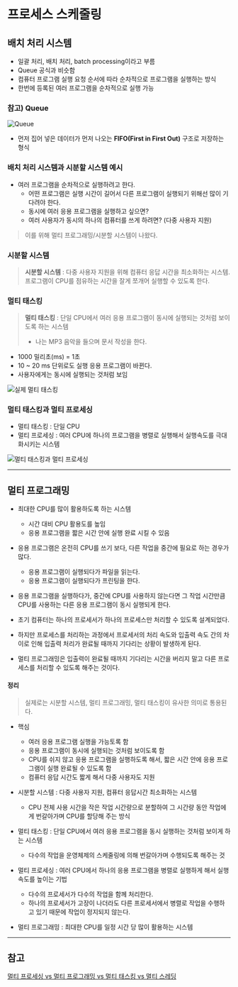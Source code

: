# 프로세스 스케줄링

## 배치 처리 시스템

* 일괄 처리, 배치 처리, batch processing이라고 부름
* Queue 공식과 비슷함
* 컴퓨터 프로그램 실행 요청 순서에 따라 순차적으로 프로그램을 실행하는 방식
* 한번에 등록된 여러 프로그램을 순차적으로 실행 가능



### 참고) Queue

![Queue](https://t1.daumcdn.net/cfile/tistory/2352B33650F6C30519)

* 먼저 집어 넣은 데이터가 먼저 나오는 **FIFO(First in First Out)** 구조로 저장하는 형식





### 배치 처리 시스템과 시분할 시스템 예시

* 여러 프로그램을 순차적으로 실행하려고 한다.
  * 어떤 프로그램은 실행 시간이 길어서 다른 프로그램이 실행되기 위해선 많이 기다려야 한다.
  * 동시에 여러 응용 프로그램을 실행하고 싶으면?
  * 여러 사용자가 동시의 하나의 컴퓨터를 쓰게 하려면? (다중 사용자 지원)

> 이를 위해 멀티 프로그래밍/시분할 시스템이 나왔다.





### 시분할 시스템

> **시분할 시스템** : 다중 사용자 지원을 위해 컴퓨터 응답 시간을 최소화하는 시스템. 프로그램이 CPU를 점유하는 시간을 잘게 쪼개어 실행할 수 있도록 한다.





### 멀티 태스킹

>**멀티 태스킹**  : 단일 CPU에서 여러 응용 프로그램이 동시에 실행되는 것처럼 보이도록 하는 시스템
>
>* 나는 MP3 음악을 들으며 문서 작성을 한다.

* 1000 밀리초(ms) = 1초
* 10 ~ 20 ms 단위로도 실행 응용 프로그램이 바뀐다.
* 사용자에게는 동시에 실행되는 것처럼 보임

![실제 멀티 태스킹](https://velog.velcdn.com/images%2Fredgem92%2Fpost%2F59671e12-a65d-4ff9-92e6-3dca91373a33%2Fimage.png)





### 멀티 태스킹과 멀티 프로세싱

* 멀티 태스킹 : 단일 CPU
* 멀티 프로세싱 : 여러 CPU에 하나의 프로그램을 병렬로 실행해서 실행속도를 극대화시키는 시스템

![멀티 태스킹과 멀티 프로세싱](https://velog.velcdn.com/images%2Fredgem92%2Fpost%2Fcb0d6703-d858-45b6-b12e-60d62e2638ec%2Fimage.png)





---

## 멀티 프로그래밍

* 최대한 CPU를 많이 활용하도록 하는 시스템
  * 시간 대비 CPU 활용도를 높임
  * 응용 프로그램을 짧은 시간 안에 실행 완료 시킬 수 있음
* 응용 프로그램은 온전히 CPU를 쓰기 보다, 다른 작업을 중간에 필요로 하는 경우가 많다.
  * 응용 프로그램이 실행되다가 파일을 읽는다.
  * 응용 프로그램이 실행되다가 프린팅을 한다.
* 응용 프로그램을 실행하다가, 중간에 CPU를 사용하지 않는다면 그 작업 시간만큼 CPU를 사용하는 다른 응용 프로그램이 동시 실행되게 한다.



* 초기 컴퓨터는 하나의 프로세서가 하나의 프로세스만 처리할 수 있도록 설계되었다.
* 하지만 프로세스를 처리하는 과정에서 프로세서의 처리 속도와 입출력 속도 간의 차이로 인해 입출력 처리가 완료될 때까지 기다리는 상황이 발생하게 된다.
* 멀티 프로그래밍은 입출력이 완료될 때까지 기다리는 시간을 버리지 말고 다른 프로세스를 처리할 수 있도록 해주는 것이다.





#### 정리

>실제로는 시분할 시스템, 멀티 프로그래밍, 멀티 태스킹이 유사한 의미로 통용된다.

* 핵심

  * 여러 응용 프로그램 실행을 가능토록 함
  * 응용 프로그램이 동시에 실행되는 것처럼 보이도록 함
  * CPU를 쉬지 않고 응용 프로그램을 실행하도록 해서, 짧은 시간 안에 응용 프로그램이 실행 완료될 수 있도록 함
  * 컴퓨터 응답 시간도 짧게 해서 다중 사용자도 지원

  

* 시분할 시스템 : 다중 사용자 지원, 컴퓨터 응답시간 최소화하는 시스템

  * CPU 전체 사용 시간을 작은 작업 시간량으로 분할하여 그 시간량 동안 작업에게 번갈아가며 CPU를 할당해 주는 방식

* 멀티 태스킹 : 단일 CPU에서 여러 응용 프로그램을 동시 실행하는 것처럼 보이게 하는 시스템

  * 다수의 작업을 운영체제의 스케줄링에 의해 번갈아가며 수행되도록 해주는 것

* 멀티 프로세싱 : 여러 CPU에서 하나의 응용 프로그램을 병렬로 실행하게 해서 실행 속도를 높이는 기법

  * 다수의 프로세서가 다수의 작업을 함께 처리한다.
  * 하나의 프로세서가 고장이 나더라도 다른 프로세서에서 병렬로 작업을 수행하고 있기 때문에 작업이 정지되지 않는다.

* 멀티 프로그래밍 : 최대한 CPU를 일정 시간 당 많이 활용하는 시스템





---

## 참고

[멀티 프로세싱 vs 멀티 프로그래밍 vs 멀티 태스킹 vs 멀티 스레딩](https://sorjfkrh5078.tistory.com/56)